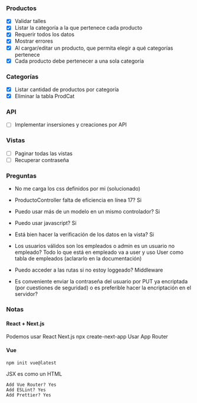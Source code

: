 ### Productos

- [X] Validar talles
- [X] Listar la categoría a la que pertenece cada producto
- [X] Requerir todos los datos
- [X] Mostrar errores
- [X] Al cargar/editar un producto, que permita elegir a qué categorías pertenece
- [X] Cada producto debe pertenecer a una sola categoría

### Categorías
- [X] Listar cantidad de productos por categoría
- [X] Eliminar la tabla ProdCat

### API
- [ ] Implementar insersiones y creaciones por API

### Vistas
- [ ] Paginar todas las vistas
- [ ] Recuperar contraseña

### Preguntas
- No me carga los css definidos por mi (solucionado)
- ProductoController falta de eficiencia en línea 17? Si
- Puedo usar más de un modelo en un mismo controlador? Si
- Puedo usar javascript? Si

- Está bien hacer la verificación de los datos en la vista? Si
- Los usuarios válidos son los empleados o admin es un usuario no empleado? Todo lo que está en empleado va a user y uso User como tabla de empleados (aclararlo en la documentación)
- Puedo acceder a las rutas si no estoy loggeado? Middleware

- Es conveniente enviar la contraseña del usuario por PUT ya encriptada (por cuestiones de seguridad) o es preferible hacer la encriptación en el servidor?

### Notas

#### React + Next.js
Podemos usar React Next.js
    npx create-next-app
Usar App Router

#### Vue
    
    npm init vue@latest

JSX es como un HTML

    Add Vue Router? Yes
    Add ESLint? Yes
    Add Prettier? Yes